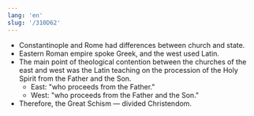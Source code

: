 ```yaml
---
lang: 'en'
slug: '/310D62'
---
```


- Constantinople and Rome had differences between church and state.
- Eastern Roman empire spoke Greek, and the west used Latin.
- The main point of theological contention between the churches of the east and west was the Latin teaching on the procession of the Holy Spirit from the Father and the Son.
  - East: "who proceeds from the Father."
  - West: "who proceeds from the Father and the Son."
- Therefore, the Great Schism — divided Christendom.
